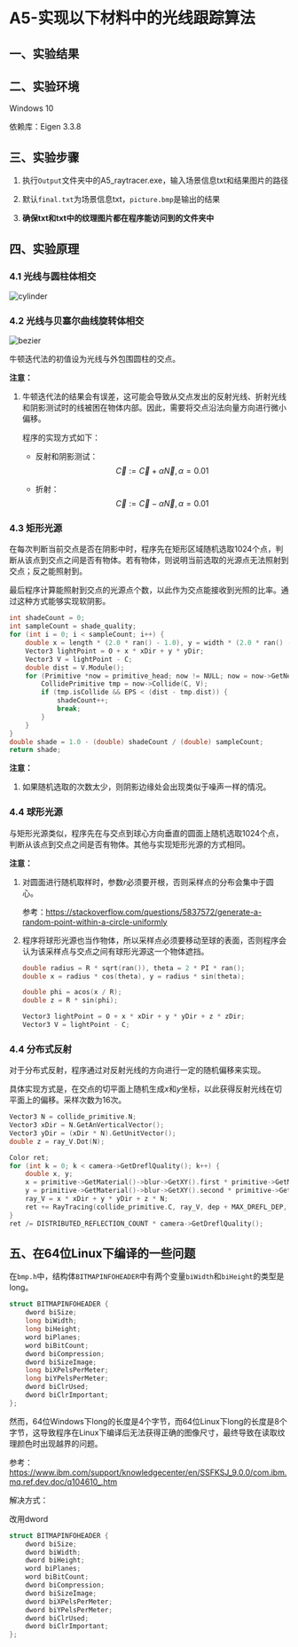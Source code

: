 # A5-实现以下材料中的光线跟踪算法

## 一、实验结果



## 二、实验环境

Windows 10

依赖库：Eigen 3.3.8



## 三、实验步骤

1. 执行``Output``文件夹中的A5_raytracer.exe，输入场景信息txt和结果图片的路径

2. 默认``final.txt``为场景信息txt，``picture.bmp``是输出的结果

3. **确保txt和txt中的纹理图片都在程序能访问到的文件夹中**



## 四、实验原理

### 4.1 光线与圆柱体相交

![cylinder](Report/cylinder.png)



### 4.2 光线与贝塞尔曲线旋转体相交

![bezier](Report/bezier.png)

牛顿迭代法的初值设为光线与外包围圆柱的交点。

**注意：**

1. 牛顿迭代法的结果会有误差，这可能会导致从交点发出的反射光线、折射光线和阴影测试时的线被困在物体内部。因此，需要将交点沿法向量方向进行微小偏移。

   程序的实现方式如下：

   - 反射和阴影测试：
     $$
     \vec C := \vec C + \alpha \vec N, \alpha = 0.01
     $$

   - 折射：
     $$
     \vec C := \vec C - \alpha \vec N, \alpha = 0.01
     $$
     



### 4.3 矩形光源

在每次判断当前交点是否在阴影中时，程序先在矩形区域随机选取1024个点，判断从该点到交点之间是否有物体。若有物体，则说明当前选取的光源点无法照射到交点；反之能照射到。

最后程序计算能照射到交点的光源点个数，以此作为交点能接收到光照的比率。通过这种方式能够实现软阴影。

```c++
int shadeCount = 0;
int sampleCount = shade_quality;
for (int i = 0; i < sampleCount; i++) {
    double x = length * (2.0 * ran() - 1.0), y = width * (2.0 * ran() - 1.0);
    Vector3 lightPoint = O + x * xDir + y * yDir;
    Vector3 V = lightPoint - C;
    double dist = V.Module();
    for (Primitive *now = primitive_head; now != NULL; now = now->GetNext()) {
        CollidePrimitive tmp = now->Collide(C, V);
        if (tmp.isCollide && EPS < (dist - tmp.dist)) {
            shadeCount++;
            break;
        }
    }
}
double shade = 1.0 - (double) shadeCount / (double) sampleCount;
return shade;
```

**注意：**

1. 如果随机选取的次数太少，则阴影边缘处会出现类似于噪声一样的情况。



### 4.4 球形光源

与矩形光源类似，程序先在与交点到球心方向垂直的圆面上随机选取1024个点，判断从该点到交点之间是否有物体。其他与实现矩形光源的方式相同。



**注意：**

1. 对圆面进行随机取样时，参数*r*必须要开根，否则采样点的分布会集中于圆心。

   参考：https://stackoverflow.com/questions/5837572/generate-a-random-point-within-a-circle-uniformly

2. 程序将球形光源也当作物体，所以采样点必须要移动至球的表面，否则程序会认为该采样点与交点之间有球形光源这一个物体遮挡。

   ```c++
   double radius = R * sqrt(ran()), theta = 2 * PI * ran();
   double x = radius * cos(theta), y = radius * sin(theta);
   
   double phi = acos(x / R);
   double z = R * sin(phi);
   
   Vector3 lightPoint = O + x * xDir + y * yDir + z * zDir;
   Vector3 V = lightPoint - C;
   ```

   



### 4.4 分布式反射

对于分布式反射，程序通过对反射光线的方向进行一定的随机偏移来实现。

具体实现方式是，在交点的切平面上随机生成*x*和*y*坐标，以此获得反射光线在切平面上的偏移。采样次数为16次。

```c++
Vector3 N = collide_primitive.N;
Vector3 xDir = N.GetAnVerticalVector();
Vector3 yDir = (xDir * N).GetUnitVector();
double z = ray_V.Dot(N);

Color ret;
for (int k = 0; k < camera->GetDreflQuality(); k++) {
    double x, y;
    x = primitive->GetMaterial()->blur->GetXY().first * primitive->GetMaterial()->drefl;
    y = primitive->GetMaterial()->blur->GetXY().second * primitive->GetMaterial()->drefl;
    ray_V = x * xDir + y * yDir + z * N;
    ret += RayTracing(collide_primitive.C, ray_V, dep + MAX_DREFL_DEP, NULL);
}
ret /= DISTRIBUTED_REFLECTION_COUNT * camera->GetDreflQuality();
```



## 五、在64位Linux下编译的一些问题

在``bmp.h``中，结构体``BITMAPINFOHEADER``中有两个变量``biWidth``和``biHeight``的类型是long。

```c++
struct BITMAPINFOHEADER {
	dword biSize;
	long biWidth;
	long biHeight;
	word biPlanes;
	word biBitCount;
	dword biCompression;
	dword biSizeImage;
	long biXPelsPerMeter;
	long biYPelsPerMeter;
	dword biClrUsed;
	dword biClrImportant;
};
```

然而，64位Windows下long的长度是4个字节，而64位Linux下long的长度是8个字节，这导致程序在Linux下编译后无法获得正确的图像尺寸，最终导致在读取纹理颜色时出现越界的问题。

参考：https://www.ibm.com/support/knowledgecenter/en/SSFKSJ_9.0.0/com.ibm.mq.ref.dev.doc/q104610_.htm

解决方式：

改用dword

```c++
struct BITMAPINFOHEADER {
	dword biSize;
    dword biWidth;
    dword biHeight;
	word biPlanes;
	word biBitCount;
	dword biCompression;
	dword biSizeImage;
    dword biXPelsPerMeter;
    dword biYPelsPerMeter;
	dword biClrUsed;
	dword biClrImportant;
};
```

